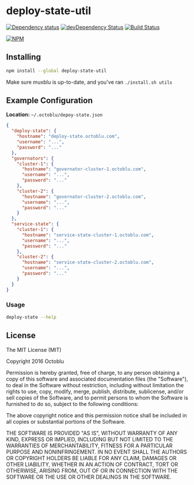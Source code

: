 # deploy-state-util

[![Dependency status](http://img.shields.io/david/octoblu/deploy-state-util.svg?style=flat)](https://david-dm.org/octoblu/deploy-state-util)
[![devDependency Status](http://img.shields.io/david/dev/octoblu/deploy-state-util.svg?style=flat)](https://david-dm.org/octoblu/deploy-state-util#info=devDependencies)
[![Build Status](http://img.shields.io/travis/octoblu/deploy-state-util.svg?style=flat&branch=master)](https://travis-ci.org/octoblu/deploy-state-util)

[![NPM](https://nodei.co/npm/deploy-state-util.svg?style=flat)](https://npmjs.org/package/deploy-state-util)

## Installing

```bash
npm install --global deploy-state-util
```

Make sure muxblu is up-to-date, and you've ran `./install.sh utils`

## Example Configuration

**Location:** `~/.octoblu/depoy-state.json`

```json
{
  "deploy-state": {
    "hostname": "deploy-state.octoblu.com",
    "username": "...",
    "password": "..."
  },
  "governators": {
    "cluster-1": {
      "hostname": "governator-cluster-1.octoblu.com",
      "username": "...",
      "password": "..."
    },
    "cluster-2": {
      "hostname": "governator-cluster-2.octoblu.com",
      "username": "...",
      "password": "..."
    }
  },
  "service-state": {
    "cluster-1": {
      "hostname": "service-state-cluster-1.octoblu.com",
      "username": "...",
      "password": "..."
    },
    "cluster-2": {
      "hostname": "service-state-cluster-2.octoblu.com",
      "username": "...",
      "password": "..."
    }
  }
}
```

### Usage

```bash
deploy-state --help
```

## License

The MIT License (MIT)

Copyright 2016 Octoblu

Permission is hereby granted, free of charge, to any person obtaining a copy
of this software and associated documentation files (the "Software"), to deal
in the Software without restriction, including without limitation the rights
to use, copy, modify, merge, publish, distribute, sublicense, and/or sell
copies of the Software, and to permit persons to whom the Software is
furnished to do so, subject to the following conditions:

The above copyright notice and this permission notice shall be included in all
copies or substantial portions of the Software.

THE SOFTWARE IS PROVIDED "AS IS", WITHOUT WARRANTY OF ANY KIND, EXPRESS OR
IMPLIED, INCLUDING BUT NOT LIMITED TO THE WARRANTIES OF MERCHANTABILITY,
FITNESS FOR A PARTICULAR PURPOSE AND NONINFRINGEMENT. IN NO EVENT SHALL THE
AUTHORS OR COPYRIGHT HOLDERS BE LIABLE FOR ANY CLAIM, DAMAGES OR OTHER
LIABILITY, WHETHER IN AN ACTION OF CONTRACT, TORT OR OTHERWISE, ARISING FROM,
OUT OF OR IN CONNECTION WITH THE SOFTWARE OR THE USE OR OTHER DEALINGS IN THE
SOFTWARE.
